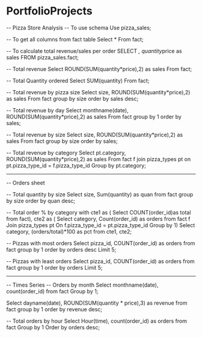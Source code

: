 # PortfolioProjects

-- Pizza Store Analysis
-- To use schema
Use pizza_sales;

-- To get all columns from fact table
Select * From fact;

-- To calculate total revenue/sales per order
SELECT *, quantity*price as sales FROM pizza_sales.fact;

-- Total revenue
Select ROUND(SUM(quantity*price),2) as sales From fact;

-- Total Quantity ordered
Select SUM(quantity) From fact;

-- Total revenue by pizza size
Select size,  ROUND(SUM(quantity*price),2) as sales From fact
group by size
order by sales desc;

-- Total revenue by day
Select monthname(date),  ROUND(SUM(quantity*price),2) as sales From fact
group by 1
order by sales;
	
-- Total revenue by size
Select size,  ROUND(SUM(quantity*price),2) as sales From fact
group by size
order by sales;

-- Total revenue by category
Select pt.category, ROUND(SUM(quantity*price),2) as sales From fact f
join pizza_types pt
on pt.pizza_type_id = f.pizza_type_id
Group by pt.category;


-----------------------------------------------------------------------------------------------

-- Orders sheet

-- Total quantity by size
Select size, Sum(quantity) as quan from fact
group by size
order by quan desc;

-- Total order % by category
with cte1 as (
Select COUNT(order_id)as total from fact),
cte2 as (
Select category, Count(order_id) as orders from fact f
	Join pizza_types pt
		On f.pizza_type_id = pt.pizza_type_id
Group by 1)
Select category, (orders/total)*100 as pct from cte1, cte2;


-- Pizzas with most orders
Select pizza_id, COUNT(order_id) as orders from fact
group by 1
order by orders desc
Limit 5;

-- Pizzas with least orders
Select pizza_id, COUNT(order_id) as orders from fact
group by 1
order by orders 
Limit 5;


-----------------------------------------------------------------------------------------------


-- Times Series
-- Orders by month
Select monthname(date), count(order_id) from fact
Group by 1;


Select dayname(date), ROUND(SUM(quantity * price),3) as revenue from fact
group by 1
order by revenue desc;

-- Total orders by hour
Select Hour(time), count(order_id) as orders from fact
Group by 1
Order by orders desc;


















